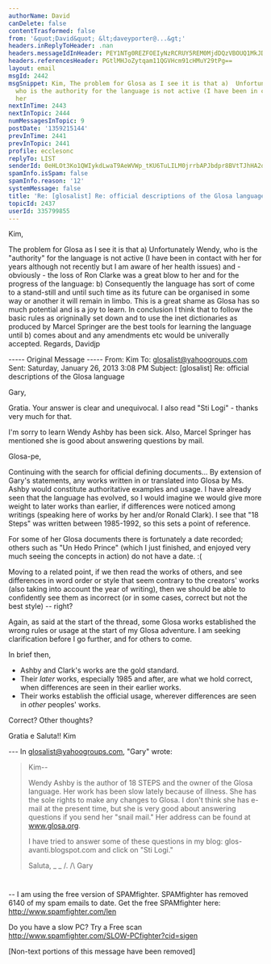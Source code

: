 ```yaml
---
authorName: David
canDelete: false
contentTrasformed: false
from: '&quot;David&quot; &lt;daveyporter@...&gt;'
headers.inReplyToHeader: .nan
headers.messageIdInHeader: PEY1NTg0REZFOEIyNzRCRUY5REM0MjdDQzVBOUQ1MkJDQGRhdmlkPg==
headers.referencesHeader: PGtlMHJoZytqam11QGVHcm91cHMuY29tPg==
layout: email
msgId: 2442
msgSnippet: Kim, The problem for Glosa as I see it is that a)  Unfortunately Wendy,
  who is the authority for the language is not active (I have been in contact with
  her
nextInTime: 2443
nextInTopic: 2444
numMessagesInTopic: 9
postDate: '1359215144'
prevInTime: 2441
prevInTopic: 2441
profile: ecclesonc
replyTo: LIST
senderId: 0eHLOt3Ko1QWIykdLwaT9AeWVWp_tKU6TuLILM0jrrbAPJbdpr8BVtTJhHA2oXUfERCHcHnvqTClYlUB_8g4L1a9KZrqQmYrDA
spamInfo.isSpam: false
spamInfo.reason: '12'
systemMessage: false
title: 'Re: [glosalist] Re: official descriptions of the Glosa language'
topicId: 2437
userId: 335799855
---
```


Kim,

The problem for Glosa as I see it is that a)  Unfortunately Wendy, who is the "authority" for the language is not active (I have been in contact with her for years although not recently but I  am aware of her health issues) and - obviously - the loss of Ron Clarke was a great blow to her and for the progress of the language:  b) Consequently the language has sort of come to a stand-still and until such time as its future can be organised in some way or another it will remain in limbo.   This is a great shame as Glosa has so much potential and is a joy to learn.   In conclusion I think that to follow the basic rules as origninally set down and to use the inet dictionaries as produced by Marcel Springer are the best tools for learning the language until b) comes about and any amendments etc would be univerally accepted.
   Regards,    Davidjp 


----- Original Message ----- 
  From: Kim 
  To: glosalist@yahoogroups.com 
  Sent: Saturday, January 26, 2013 3:08 PM
  Subject: [glosalist] Re: official descriptions of the Glosa language


    


  Gary,

  Gratia. Your answer is clear and unequivocal. I also read "Sti Logi" - thanks very much for that.

  I'm sorry to learn Wendy Ashby has been sick. Also, Marcel Springer has mentioned she is good about answering questions by mail.

  Glosa-pe,

  Continuing with the search for official defining documents... By extension of Gary's statements, any works written in or translated into Glosa by Ms. Ashby would constitute authoritative examples and usage. I have already seen that the language has evolved, so I would imagine we would give more weight to later works than earlier, if differences were noticed among writings (speaking here of works by her and/or Ronald Clark). I see that "18 Steps" was written between 1985-1992, so this sets a point of reference.

  For some of her Glosa documents there is fortunately a date recorded; others such as "Un Hedo Prince" (which I just finished, and enjoyed very much seeing the concepts in action) do not have a date. :(

  Moving to a related point, if we then read the works of others, and see differences in word order or style that seem contrary to the creators' works (also taking into account the year of writing), then we should be able to confidently see them as incorrect (or in some cases, correct but not the best style) -- right?

  Again, as said at the start of the thread, some Glosa works established the wrong rules or usage at the start of my Glosa adventure. I am seeking clarification before I go further, and for others to come.

  In brief then,
  - Ashby and Clark's works are the gold standard.
  - Their *later* works, especially 1985 and after, are what we hold correct, when differences are seen in their earlier works.
  - Their works establish the official usage, wherever differences are seen in *other* peoples' works.

  Correct? Other thoughts?

  Gratia e Saluta!!
  Kim

  --- In glosalist@yahoogroups.com, "Gary" wrote:
  >
  > Kim--
  > 
  > Wendy Ashby is the author of 18 STEPS and the owner of the Glosa language. Her work has been slow lately because of illness. She has the sole rights to make any changes to Glosa. I don't think she has e-mail at the present time, but she is very good about answering questions if you send her "snail mail." Her address can be found at www.glosa.org.
  > 
  > I have tried to answer some of these questions in my blog: glos-avanti.blogspot.com and click on "Sti Logi."
  > 
  > Saluta,
  > _ _
  > /.
  > /\ Gary
  > #
  >



  

--
I am using the free version of SPAMfighter.
SPAMfighter has removed 6140 of my spam emails to date.
Get the free SPAMfighter here: http://www.spamfighter.com/len

Do you have a slow PC? Try a Free scan http://www.spamfighter.com/SLOW-PCfighter?cid=sigen


[Non-text portions of this message have been removed]


